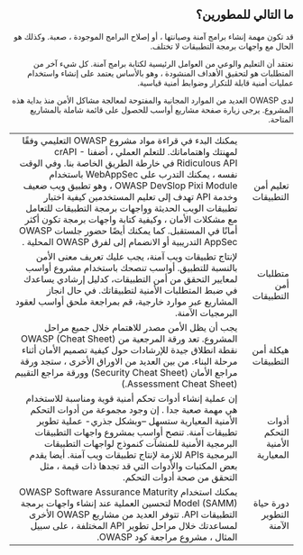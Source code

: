 <h2 dir='rtl' align='right'>ما التالي للمطورين؟ </h2>

<p dir='rtl' align='right'> قد تكون مهمة إنشاء برامج آمنة وصيانتها ، أو إصلاح البرامج الموجودة ، صعبة. وكذلك هو الحال مع واجهات برمجة التطبيقات لا تختلف.
<p dir='rtl' align='right'> نعتقد أن التعليم والوعي من العوامل الرئيسية لكتابة برامج آمنة. كل شيء آخر من المتطلبات هو لتحقيق الأهداف المنشودة ،  وهو بالأساس يعتمد على إنشاء واستخدام عمليات أمنية قابلة للتكرار وضوابط أمنية قياسية.
<p dir='rtl' align='right'> لدى OWASP العديد من الموارد المجانية والمفتوحة لمعالجة مشاكل الأمن منذ بداية هذه المشروع. يرجى زيارة صفحة مشاريع أواسب للحصول على قائمة شاملة بالمشاريع المتاحة.

<table dir='rtl' align="right">
  <tr>
    <td>تعليم أمن التطبيقات </td>
    <td>يمكنك البدء في قراءة مواد مشروع OWASP التعليمي وفقًا لمهنتك واهتماماتك. للتعلم العملي ، أضفنا crAPI - Ridiculous API في خارطة الطريق الخاصة بنا. وفي الوقت نفسه ، يمكنك التدرب على WebAppSec باستخدام OWASP DevSlop Pixi Module ، وهو تطبيق ويب ضعيف وخدمة API تهدف إلى تعليم المستخدمين كيفية اختبار تطبيقات الويب الحديثة وواجهات برمجة التطبيقات للتعامل مع مشكلات الأمان ، وكيفية كتابة واجهات برمجة تكون أكثر أمانًا في المستقبل. كما يمكنك أيضًا حضور جلسات OWASP AppSec التدريبية أو الانضمام إلى لفرق OWASP المحلية . </td>
    <tr>
    <td>متطلبات أمن التطبيقات </td>
    <td>لإنتاج تطبيقات ويب آمنة، يجب عليك تعريف معنى الأمن بالنسبة للتطبيق. أواسب تنصحك باستخدام مشروع أواسب لمعايير
التحقق من أمن التطبيقات، كدليل إرشادي يساعدك في ضبط المتطلبات الأمنية لتطبيقاتك. في حال انجاز المشاريع عبر موارد
خارجية، قم بمراجعة ملحق أواسب لعقود البرمجيات الآمنة.
 </td>
  </tr> 
     <td> هيكلة أمن التطبيقات </td>
    <td> يجب أن يظل الأمن مصدر للاهتمام خلال جميع مراحل المشروع. تعد ورقة المرجعية من   OWASP (Cheat Sheet)  نقطة انطلاق جيدة للإرشادات حول كيفية تصميم الأمان أثناء مرحلة البناء. من بين العديد من الاوراق الأخرى ، ستجد ورقة مراجع الأمان (Security Cheat Sheet) وورقة مراجع التقييم (Assessment Cheat Sheet.) </td>   
  </tr>
  </tr> 
     <td>أدوات التحكم الأمنية المعيارية </td>
    <td> إن عملية إنشاء أدوات تحكم أمنية قوية ومناسبة للاستخدام هي مهمة صعبة جدا . إن وجود مجموعة من أدوات التحكم الأمنية
المعيارية ستسهل –وبشكل جذري- عملية تطوير تطبيقات آمنة. تنصح أواسب بمشروع واجهات التطبيقات البرمجية الأمنية
للمنشآت كنموذج لواجهات التطبيقات البرمجية APIs للازمة لإنتاج تطبيقات ويب آمنة. أيضا يقدم بعض المكتبات والأدوات التي قد تجدها ذات قيمة ، مثل التحقق  من صحة أدوات التحكم.
 </td>   
  </tr>
   </tr> 
     <td>دورة حياة التطوير الآمنة </td>
    <td> يمكنك استخدام OWASP Software Assurance Maturity Model (SAMM) لتحسين العملية عند إنشاء واجهات برمجة التطبيقات API. تتوفر العديد من مشاريع OWASP الأخرى لمساعدتك خلال مراحل تطوير API المختلفة ، على سبيل المثال ، مشروع مراجعة كود OWASP. </td>    
  </tr>
  </table>        


[1]: https://www.owasp.org/index.php/Category:OWASP_Project
[2]: https://www.owasp.org/index.php/OWASP_Education_Material_Categorized
[3]: https://www.owasp.org/index.php/OWASP_API_Security_Project#tab=Road_Map
[4]: https://devslop.co/Home/Pixi
[5]: https://www.owasp.org/index.php/Category:OWASP_AppSec_Conference
[6]: https://www.owasp.org/index.php/OWASP_Chapter
[7]: https://www.owasp.org/index.php/Category:OWASP_Application_Security_Verification_Standard_Project
[8]: https://www.owasp.org/index.php/OWASP_Secure_Software_Contract_Annex
[9]: https://www.owasp.org/index.php/OWASP_Cheat_Sheet_Series
[10]: https://github.com/OWASP/CheatSheetSeries/blob/master/cheatsheets/REST_Security_Cheat_Sheet.md
[11]: https://github.com/OWASP/CheatSheetSeries/blob/master/cheatsheets/REST_Assessment_Cheat_Sheet.md
[12]: https://www.owasp.org/index.php/OWASP_Proactive_Controls#tab=OWASP_Proactive_Controls_2018
[13]: https://www.owasp.org/index.php/OWASP_SAMM_Project
[14]: https://www.owasp.org/index.php/Category:OWASP_Code_Review_Project
